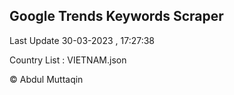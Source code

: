 

## Google Trends Keywords Scraper 
 
Last Update 30-03-2023 , 17:27:38

Country List :
VIETNAM.json



© Abdul Muttaqin 
